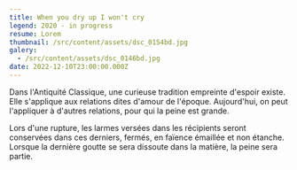 ```yaml
---
title: When you dry up I won't cry
legend: 2020 - in progress
resume: Lorem
thumbnail: /src/content/assets/dsc_0154bd.jpg
galery:
  - /src/content/assets/dsc_0146bd.jpg
date: 2022-12-10T23:00:00.000Z
---
```


Dans l'Antiquité Classique, une curieuse tradition empreinte d'espoir existe. Elle s'applique aux relations dites d'amour de l'époque. Aujourd'hui, on peut l'appliquer à d'autres relations, pour qui la peine est grande.

L﻿ors d'une rupture, les larmes versées dans les récipients seront conservées dans ces derniers, fermés, en faïence émaillée et non étanche. Lorsque la dernière goutte se sera dissoute dans la matière, la peine sera partie.
